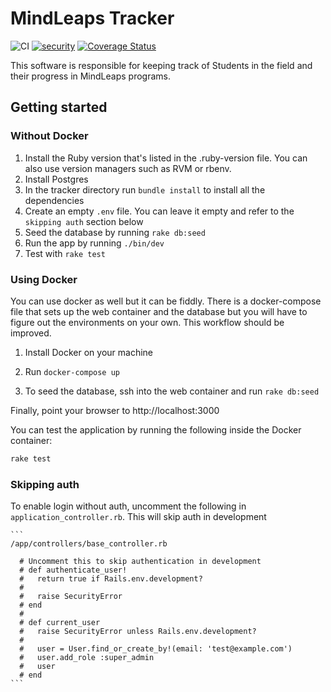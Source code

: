 # MindLeaps Tracker
![CI](https://github.com/MindLeaps/tracker/workflows/CI/badge.svg) [![security](https://hakiri.io/github/MindLeaps/tracker/master.svg)](https://hakiri.io/github/MindLeaps/tracker/master)
[![Coverage Status](https://coveralls.io/repos/github/MindLeaps/tracker/badge.svg?branch=master)](https://coveralls.io/github/MindLeaps/tracker?branch=master)

This software is responsible for keeping track of Students in the field and their progress in MindLeaps programs.

## Getting started

### Without Docker

1. Install the Ruby version that's listed in the .ruby-version file. You can also use version managers such as RVM or rbenv.
2. Install Postgres
3. In the tracker directory run `bundle install` to install all the dependencies
4. Create an empty `.env` file. You can leave it empty and refer to the `skipping auth` section below
5. Seed the database by running `rake db:seed`
6. Run the app by running `./bin/dev`
7. Test with `rake test`

### Using Docker

You can use docker as well but it can be fiddly. There is a docker-compose file that sets up the web container and the database but you will have to figure out the environments on your own. 
This workflow should be improved.

1. Install Docker on your machine

2. Run `docker-compose up`
    
3. To seed the database, ssh into the web container and run `rake db:seed`

Finally, point your browser to http://localhost:3000

You can test the application by running the following inside the Docker container:
```sh
rake test
```

### Skipping auth

To enable login without auth, uncomment the following in `application_controller.rb`. This will skip auth in development

    ```
    /app/controllers/base_controller.rb
    
      # Uncomment this to skip authentication in development
      # def authenticate_user!
      #   return true if Rails.env.development?
      #
      #   raise SecurityError
      # end
      #
      # def current_user
      #   raise SecurityError unless Rails.env.development?
      #
      #   user = User.find_or_create_by!(email: 'test@example.com')
      #   user.add_role :super_admin
      #   user
      # end
    ```
